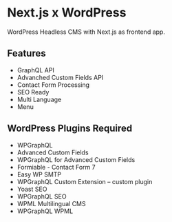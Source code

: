 # Next.js x WordPress

WordPress Headless CMS with Next.js as frontend app.

## Features

* GraphQL API
* Advanched Custom Fields API
* Contact Form Processing
* SEO Ready
* Multi Language
* Menu

## WordPress Plugins Required

* WPGraphQL 
* Advanced Custom Fields 
* WPGraphQL for Advanced Custom Fields 
* Formiable - Contact Form 7 
* Easy WP SMTP 
* WPGraphQL Custom Extension – custom plugin 
* Yoast SEO 
* WPGraphQL SEO 
* WPML Multilingual CMS
* WPGraphQL WPML 